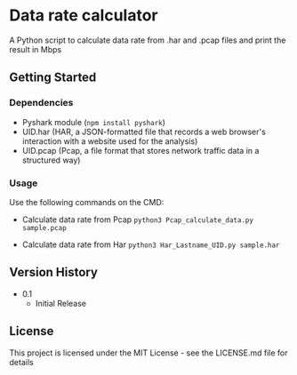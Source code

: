 # Data rate calculator

A Python script to calculate data rate from .har and .pcap files and print the result in Mbps

## Getting Started

### Dependencies

- Pyshark module (`npm install pyshark`)
- UID.har (HAR, a JSON-formatted file that records a web browser's interaction with a website used for the analysis)
- UID.pcap (Pcap, a file format that stores network traffic data in a structured way)

### Usage
Use the following commands on the CMD:
- Calculate data rate from Pcap
`python3 Pcap_calculate_data.py sample.pcap`

- Calculate data rate from Har
`python3 Har_Lastname_UID.py sample.har`


## Version History

* 0.1
  * Initial Release


## License

This project is licensed under the MIT License - see the LICENSE.md file for details
